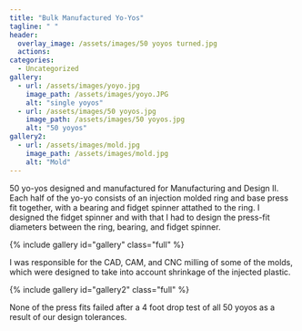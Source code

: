 ```yaml
---
title: "Bulk Manufactured Yo-Yos"
tagline: " "
header:
  overlay_image: /assets/images/50 yoyos turned.jpg
  actions:
categories:
  - Uncategorized
gallery:
  - url: /assets/images/yoyo.jpg
    image_path: /assets/images/yoyo.JPG
    alt: "single yoyos"
  - url: /assets/images/50 yoyos.jpg
    image_path: /assets/images/50 yoyos.jpg
    alt: "50 yoyos"
gallery2:
  - url: /assets/images/mold.jpg
    image_path: /assets/images/mold.jpg
    alt: "Mold" 
---
```


50 yo-yos designed and manufactured for Manufacturing and Design II. Each half of the yo-yo consists of an injection molded ring and base press fit together, with a bearing and fidget spinner attathed to the ring. I designed the fidget spinner and with that I had to design the press-fit diameters between the ring, bearing, and fidget spinner.

{% include gallery id="gallery" class="full" %}

I was responsible for the CAD, CAM, and CNC milling of some of the molds, which were designed to take into account shrinkage of the injected plastic.

{% include gallery id="gallery2" class="full" %}

None of the press fits failed after a 4 foot drop test of all 50 yoyos as a result of our design tolerances.



